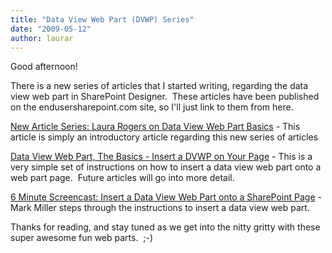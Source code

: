 ```yaml
---
title: "Data View Web Part (DVWP) Series"
date: "2009-05-12"
author: laurar
---
```


Good afternoon!

There is a new series of articles that I started writing, regarding the data view web part in SharePoint Designer.  These articles have been published on the endusersharepoint.com site, so I'll just link to them from here.

[New Article Series: Laura Rogers on Data View Web Part Basics](http://www.endusersharepoint.com/?p=1612) - This article is simply an introductory article regarding this new series of articles

[Data View Web Part, The Basics - Insert a DVWP on Your Page](http://www.endusersharepoint.com/?p=1629) - This is a very simple set of instructions on how to insert a data view web part onto a web part page.  Future articles will go into more detail. 

[6 Minute Screencast: Insert a Data View Web Part onto a SharePoint Page](http://www.endusersharepoint.com/?p=1635) - Mark Miller steps through the instructions to insert a data view web part.

Thanks for reading, and stay tuned as we get into the nitty gritty with these super awesome fun web parts.  ;-)
